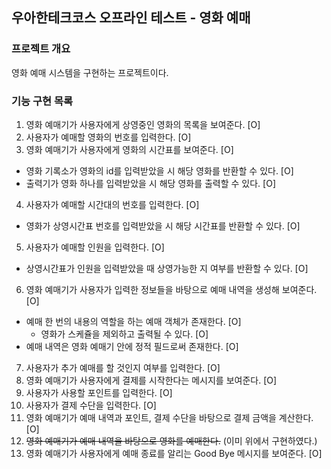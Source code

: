## 우아한테크코스 오프라인 테스트 - 영화 예매

### 프로젝트 개요
영화 예매 시스템을 구현하는 프로젝트이다.

### 기능 구현 목록

1. 영화 예매기가 사용자에게 상영중인 영화의 목록을 보여준다. [O]
2. 사용자가 예매할 영화의 번호를 입력한다. [O]
3. 영화 예매기가 사용자에게 영화의 시간표를 보여준다. [O]
  - 영화 기록소가 영화의 id를 입력받았을 시 해당 영화를 반환할 수 있다. [O]
  - 출력기가 영화 하나를 입력받았을 시 해당 영화를 출력할 수 있다. [O]
4. 사용자가 예매할 시간대의 번호를 입력한다. [O]
  - 영화가 상영시간표 번호를 입력받았을 시 해당 시간표를 반환할 수 있다. [O]
5. 사용자가 예매할 인원을 입력한다. [O]
  - 상영시간표가 인원을 입력받았을 때 상영가능한 지 여부를 반환할 수 있다. [O]
6. 영화 예매기가 사용자가 입력한 정보들을 바탕으로 예매 내역을 생성해 보여준다. [O]
  - 예매 한 번의 내용의 역할을 하는 예매 객체가 존재한다. [O]
    - 영화가 스케쥴을 제외하고 출력될 수 있다. [O]
  - 예매 내역은 영화 예매기 안에 정적 필드로써 존재한다. [O]
7. 사용자가 추가 예매를 할 것인지 여부를 입력한다. [O]
8. 영화 예매기가 사용자에게 결제를 시작한다는 메시지를 보여준다. [O]
9. 사용자가 사용할 포인트를 입력한다. [O]
10. 사용자가 결제 수단을 입력한다. [O]
11. 영화 예매기가 예매 내역과 포인트, 결제 수단을 바탕으로 결제 금액을 계산한다. [O]
12. ~~영화 예매기가 예매 내역을 바탕으로 영화를 예매한다.~~ (이미 위에서 구현하였다.)
13. 영화 예매기가 사용자에게 예매 종료를 알리는 Good Bye 메시지를 보여준다. [O]
